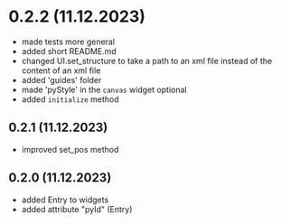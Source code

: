 # 0.2.2 (11.12.2023)
- made tests more general
- added short README.md
- changed UI.set_structure to take a path to an xml file instead of the content of an xml file
- added 'guides' folder
- made 'pyStyle' in the `canvas` widget optional
- added `initialize` method

## 0.2.1 (11.12.2023)
- improved set_pos method

## 0.2.0 (11.12.2023)
- added Entry to widgets
- added attribute "pyId" (Entry)
